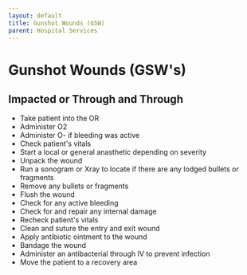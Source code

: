 ```yaml
---
layout: default
title: Gunshot Wounds (GSW)
parent: Hospital Services
---
```


# Gunshot Wounds (GSW's)

## Impacted or Through and Through
- Take patient into the OR
- Administer O2
- Administer O- if bleeding was active
- Check patient's vitals
- Start a local or general anasthetic depending on severity
- Unpack the wound
- Run a sonogram or Xray to locate if there are any lodged bullets or fragments
- Remove any bullets or fragments
- Flush the wound
- Check for any active bleeding
- Check for and repair any internal damage
- Recheck patient's vitals
- Clean and suture the entry and exit wound
- Apply antibiotic ointment to the wound
- Bandage the wound
- Administer an antibacterial through IV to prevent infection
- Move the patient to a recovery area